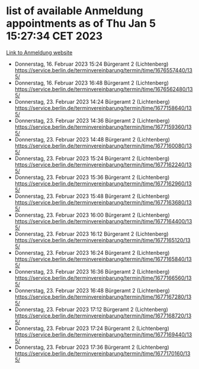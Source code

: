 # list of available Anmeldung appointments as of Thu Jan  5 15:27:34 CET 2023
[Link to Anmeldung website](https://service.berlin.de/terminvereinbarung/termin/tag.php?termin=0&anliegen[]=120686&dienstleisterlist=122210,122217,327316,122219,327312,122227,327314,122231,327346,122243,327348,122252,329742,122260,329745,122262,329748,122254,329751,122271,327278,122273,327274,122277,327276,330436,122280,327294,122282,327290,122284,327292,327539,122291,327270,122285,327266,122286,327264,122296,327268,150230,329760,122301,327282,122297,327286,122294,327284,122312,329763,122314,329775,122304,327330,122311,327334,122309,327332,122281,327352,122279,329772,122276,327324,122274,327326,122267,329766,122246,327318,122251,327320,122257,327322,122208,327298,122226,327300,121362,121364&herkunft=http%3A%2F%2Fservice.berlin.de%2Fdienstleistung%2F120686%2F)
- Donnerstag, 16. Februar 2023 15:24 Bürgeramt 2 (Lichtenberg) https://service.berlin.de/terminvereinbarung/termin/time/1676557440/135/
- Donnerstag, 16. Februar 2023 16:48 Bürgeramt 2 (Lichtenberg) https://service.berlin.de/terminvereinbarung/termin/time/1676562480/135/
- Donnerstag, 23. Februar 2023 14:24 Bürgeramt 2 (Lichtenberg) https://service.berlin.de/terminvereinbarung/termin/time/1677158640/135/
- Donnerstag, 23. Februar 2023 14:36 Bürgeramt 2 (Lichtenberg) https://service.berlin.de/terminvereinbarung/termin/time/1677159360/135/
- Donnerstag, 23. Februar 2023 14:48 Bürgeramt 2 (Lichtenberg) https://service.berlin.de/terminvereinbarung/termin/time/1677160080/135/
- Donnerstag, 23. Februar 2023 15:24 Bürgeramt 2 (Lichtenberg) https://service.berlin.de/terminvereinbarung/termin/time/1677162240/135/
- Donnerstag, 23. Februar 2023 15:36 Bürgeramt 2 (Lichtenberg) https://service.berlin.de/terminvereinbarung/termin/time/1677162960/135/
- Donnerstag, 23. Februar 2023 15:48 Bürgeramt 2 (Lichtenberg) https://service.berlin.de/terminvereinbarung/termin/time/1677163680/135/
- Donnerstag, 23. Februar 2023 16:00 Bürgeramt 2 (Lichtenberg) https://service.berlin.de/terminvereinbarung/termin/time/1677164400/135/
- Donnerstag, 23. Februar 2023 16:12 Bürgeramt 2 (Lichtenberg) https://service.berlin.de/terminvereinbarung/termin/time/1677165120/135/
- Donnerstag, 23. Februar 2023 16:24 Bürgeramt 2 (Lichtenberg) https://service.berlin.de/terminvereinbarung/termin/time/1677165840/135/
- Donnerstag, 23. Februar 2023 16:36 Bürgeramt 2 (Lichtenberg) https://service.berlin.de/terminvereinbarung/termin/time/1677166560/135/
- Donnerstag, 23. Februar 2023 16:48 Bürgeramt 2 (Lichtenberg) https://service.berlin.de/terminvereinbarung/termin/time/1677167280/135/
- Donnerstag, 23. Februar 2023 17:12 Bürgeramt 2 (Lichtenberg) https://service.berlin.de/terminvereinbarung/termin/time/1677168720/135/
- Donnerstag, 23. Februar 2023 17:24 Bürgeramt 2 (Lichtenberg) https://service.berlin.de/terminvereinbarung/termin/time/1677169440/135/
- Donnerstag, 23. Februar 2023 17:36 Bürgeramt 2 (Lichtenberg) https://service.berlin.de/terminvereinbarung/termin/time/1677170160/135/
